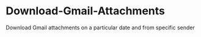 # Download-Gmail-Attachments
Download Gmail attachments on a particular date and from specific sender
